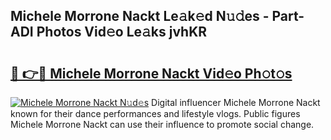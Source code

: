 ## Michele Morrone Nackt Le𝚊k𝚎d N𝚞𝚍es - Part-ADI Photos Vid𝚎o Le𝚊ks jvhKR

# <h2><a href="http://fb9lpd.evod.top/?m=Michele+Morrone+Nackt">🔗 👉🔴 Michele Morrone Nackt Vid𝚎o Ph𝚘t𝚘s</a></h2>

[![Michele Morrone Nackt N𝚞d𝚎s](https://i.imgur.com/8V9OHl7.gif)](http://fb9lpd.evod.top/?m=Michele+Morrone+Nackt)
Digital influencer Michele Morrone Nackt known for their dance performances and lifestyle vlogs. Public figures Michele Morrone Nackt can use their influence to promote social change. 
